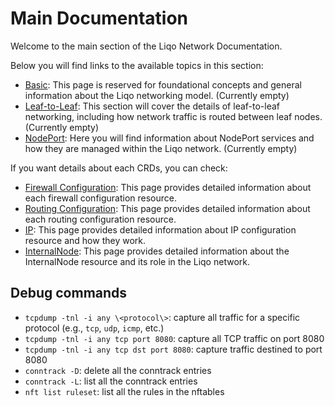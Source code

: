 # Main Documentation

Welcome to the main section of the Liqo Network Documentation.

Below you will find links to the available topics in this section:

- [Basic](basic.md): This page is reserved for foundational concepts and general information about the Liqo networking model. (Currently empty)
- [Leaf-to-Leaf](leaftoleaf.md): This section will cover the details of leaf-to-leaf networking, including how network traffic is routed between leaf nodes. (Currently empty)
- [NodePort](nodeport.md): Here you will find information about NodePort services and how they are managed within the Liqo network. (Currently empty)

If you want details about each CRDs, you can check:

- [Firewall Configuration](../crds/firewall.md): This page provides detailed information about each firewall configuration resource.
- [Routing Configuration](../crds/routing.md): This page provides detailed information about each routing configuration resource.
- [IP](../crds/ip.md): This page provides detailed information about IP configuration resource and how they work.
- [InternalNode](../crds/internalnode.md): This page provides detailed information about the InternalNode resource and its role in the Liqo network.

## Debug commands

- `tcpdump -tnl -i any \<protocol\>`: capture all traffic for a specific protocol (e.g., `tcp`, `udp`, `icmp`, etc.)
- `tcpdump -tnl -i any tcp port 8080`: capture all TCP traffic on port 8080
- `tcpdump -tnl -i any tcp dst port 8080`: capture traffic destined to port 8080
- `conntrack -D`: delete all the conntrack entries
- `conntrack -L`: list all the conntrack entries
- `nft list ruleset`: list all the rules in the nftables
